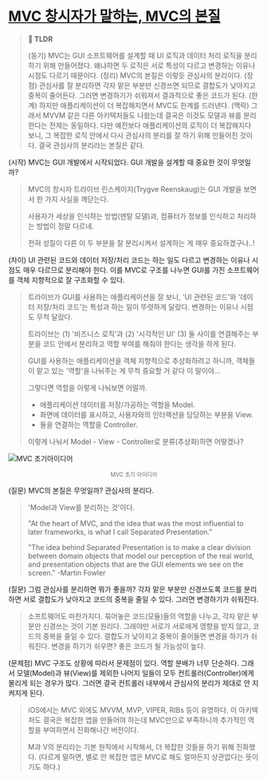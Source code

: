 # [MVC 창시자가 말하는, MVC의 본질](https://velog.io/@eddy_song/mvc)

> **🚀 TLDR**
>
> (동기) MVC는 GUI 소프트웨어를 설계할 때 UI 로직과 데이터 처리 로직을 분리하기 위해 만들어졌다. 왜냐하면 두 로직은 서로 특성이 다르고 변경하는 이유나 시점도 다르기 때문이다. (정리) MVC의 본질은 이렇듯 관심사의 분리이다. (장점) 관심사를 잘 분리하면 각자 맡은 부분만 신경쓰면 되므로 결합도가 낮아지고 중복이 줄어든다. 그러면 변경하기가 쉬워져서 결과적으로 좋은 코드가 된다. (한계) 하지만 애플리케이션이 더 복잡해지면서 MVC도 한계를 드러낸다. (맥락) 그래서 MVVM 같은 다른 아키텍처들도 나왔는데 결국은 이것도 모델과 뷰를 분리한다는 전제는 동일하다. 다만 예전보다 애플리케이션의 로직이 더 복잡해지다 보니, 그 복잡한 로직 안에서 다시 관심사의 분리를 잘 하기 위해 만들어진 것이다. 결국 관심사의 분리라는 본질은 같다.

(시작) MVC는 GUI 개발에서 시작되었다. GUI 개발을 설계할 때 중요한 것이 무엇일까?

> MVC의 창시자 트라이브 린스케이지(Trygve Reenskaug)는 GUI 개발을 보면서 한 가지 사실을 깨닫는다.
>
> 사용자가 세상을 인식하는 방법(멘탈 모델)과, 컴퓨터가 정보를 인식하고 처리하는 방법이 정말 다르네.
>
> 전혀 성질이 다른 이 두 부분을 잘 분리시켜서 설계하는 게 매우 중요하겠구나..!

(차이) UI 관련된 코드와 데이터 저장/처리 코드는 하는 일도 다르고 변경하는 이유나 시점도 매우 다르므로 분리해야 한다. 이를 MVC로 구조를 나누면 GUI를 가진 소프트웨어를 객체 지향적으로 잘 구조화할 수 있다.

> 트라이브가 GUI를 사용하는 애플리케이션을 잘 보니, 'UI 관련된 코드'와 '데이터 저장/처리 코드'는 특성과 하는 일이 뚜렷하게 달랐다. 변경하는 이유나 시점도 무척 달랐다.
>
> 트라이브는 (1) '비즈니스 로직'과 (2) '시각적인 UI' (3) 둘 사이를 연결해주는 부분을 코드 안에서 분리하고 역할 부여를 해줘야 한다는 생각을 하게 된다.
>
> GUI를 사용하는 애플리케이션을 객체 지향적으로 추상화하려고 하니까, 객체들이 맡고 있는 '역할'을 나눠주는 게 무척 중요할 거 같다 이 말이야...
>
> 그렇다면 역할을 이렇게 나눠보면 어떨까.
>
> - 애플리케이션 데이터를 저장/가공하는 역할을 Model.
> - 화면에 데이터를 표시하고, 사용자와의 인터랙션을 담당하는 부분을 View.
> - 둘을 연결하는 역할을 Controller.
>
> 이렇게 나눠서 Model - View - Controller로 분류(추상화)하면 어떻겠나?

![MVC 초기아이디어](https://miro.medium.com/max/700/1*6NUTfvsDJfoBSfp9wuT7FQ.png)

<div style="display: flex; flex-direction: column; justify-content: center; align-items: center;">
  <em style="display: block; text-align: center; font-style: normal; font-size: 80%; padding: 0; color: #6d6c6c;" aria-label="caption">MVC 초기 아이디어</em>
</div>

(질문) MVC의 본질은 무엇일까? 관심사의 분리다.

> 'Model과 View를 분리하는 것'이다.
>
> "At the heart of MVC, and the idea that was the most influential to later frameworks, is what I call Separated Presentation."
>
> "The idea behind Separated Presentation is to make a clear division between domain objects that model our perception of the real world, and presentation objects that are the GUI elements we see on the screen."
> -Martin Fowler

(질문) 그럼 관심사를 분리하면 뭐가 좋을까? 각자 맡은 부분만 신경쓰도록 코드를 분리하면 서로 결합도가 낮아지고 코드의 중복을 줄일 수 있다. 그러면 변경하기가 쉬워진다.

> 소프트웨어도 마찬가지다. 묶어놓은 코드(모듈)들의 역할을 나누고, 각자 맡은 부분만 신경쓰는 것이 기본 원리다. 그래야만 서로가 서로에게 영향을 받지 않고, 코드의 중복을 줄일 수 있다. 결합도가 낮아지고 중복이 줄어들면 변경을 하기가 쉬워진다. 변경을 하기가 쉬우면? 좋은 코드가 될 가능성이 높다.

(문제점) MVC 구조도 상황에 따라서 문제점이 있다. 역할 분배가 너무 단순하다. 그래서 모델(Model)과 뷰(View)를 제외한 나머지 일들이 모두 컨트롤러(Controller)에게 몰리게 되는 경우가 많다. 그러면 결국 컨트롤러 내부에서 관심사의 분리가 제대로 안 지켜지게 된다.

> iOS에서는 MVC 외에도 MVVM, MVP, VIPER, RIBs 등이 유명하다. 이 아키텍처도 결국은 복잡한 앱을 만들어야 하는데 MVC만으로 부족하니까 추가적인 역할을 부여하면서 진화해나간 버전이다.
>
> M과 V의 분리라는 기본 원칙에서 시작해서, 더 복잡한 것들을 하기 위해 진화했다. (다르게 말하면, 별로 안 복잡한 앱은 MVC로 해도 얼마든지 상관없다는 뜻이기도 하다.)
